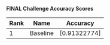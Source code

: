 **FINAL Challenge Accuracy Scores**



|Rank|Name|Accuracy|
|----|-----|---|
|1|Baseline|[0.91322774]|
